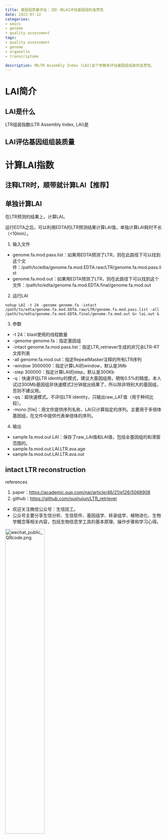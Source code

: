 ```yaml
---
title: 基因组质量评估：（四）用LAI评估基因组的连贯性
date: 2022-07-12
categories:
- omics
- genome
- quality assessment
tags:
- quality assessment
- genome
- organelle
- transcriptome

description: 用LTR Assembly Index (LAI)这个参数来评估基因组组装的连贯性。
---
```


<div align="middle"><music URL></div>

# LAI简介
## LAI是什么
LTR组装指数(LTR Assembly Index, LAI)是

## LAI评估基因组组装质量

# 计算LAI指数
## 注释LTR时，顺带就计算LAI【推荐】


## 单独计算LAI
在LTR预测的结果上，计算LAI。

运行EDTA之后，可以利用EDTA的LTR预测结果计算LAI值，单独计算LAI耗时不长（<10min）。

1. 输入文件
- genome.fa.mod.pass.list：如果用EDTA预测了LTR，则在此路径下可以找到这个文件：/path/to/edta/genome.fa.mod.EDTA.raw/LTR/genome.fa.mod.pass.list
- genome.fa.mod.out：如果用EDTA预测了LTR，则在此路径下可以找到这个文件：/path/to/edta/genome.fa.mod.EDTA.final/genome.fa.mod.out

2. 运行LAI

`nohup LAI -t 24 -genome genome.fa -intact /path/to/edta/genome.fa.mod.EDTA.raw/LTR/genome.fa.mod.pass.list -all /path/to/edta/genome.fa.mod.EDTA.final/genome.fa.mod.out &> lai.out &`

3. 参数
- -t 24：blast使用的线程数量
- -genome genome.fa：指定基因组
- -intact genome.fa.mod.pass.list：指定LTR_retriever生成的非冗余LTR-RT文库列表
- -all genome.fa.mod.out：指定RepeatMasker注释的所有LTR序列
- -window 3000000：指定计算LAI的window，默认是3Mb
- -step 300000：指定计算LAI的step，默认是300Kb
- -q：快速评估LTR identity的模式，建议大基因组用，牺牲0.5%的精度。本人试过300Mb基因组非快速模式2分钟就出结果了，所以除非特别大的基因组，否则不建议用。
- -qq：超快速模式。不评估LTR identity，只输出raw_LAT值（用于种间比较）。
- -mono [file]：用文件提供序列名称，LAI只计算指定的序列。主要用于多倍体基因组，在文件中提供代表单倍体的序列。

4. 输出
- sample.fa.mod.out.LAI：保存了raw_LAI值和LAI值，包括全基因组的和滑窗范围的。
- sample.fa.mod.out.LAI.LTR.ava.age
- sample.fa.mod.out.LAI.LTR.ava.out

## intact LTR reconstruction

references
1. paper：https://academic.oup.com/nar/article/46/21/e126/5068908
2. github：https://github.com/oushujun/LTR_retriever


- 欢迎关注微信公众号：生信技工。
- 公众号主要分享生信分析、生信软件、基因组学、转录组学、植物进化、生物学概念等相关内容，包括生物信息学工具的基本原理、操作步骤和学习心得。

<img src="https://github.com/yanzhongsino/yanzhongsino.github.io/blob/hexo/source/wechat/Wechat_public_qrcode.jpg?raw=true" width=50% title="wechat_public_QRcode.png" align=center/>